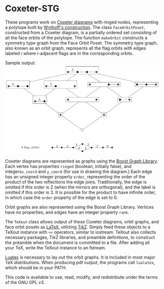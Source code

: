 # Coxeter-STG

These programs work on [Coxeter diagrams](https://en.wikipedia.org/wiki/Coxeter%E2%80%93Dynkin_diagram) with ringed nodes, representing a polytope built by [Wythoff's construction](https://en.wikipedia.org/wiki/Wythoff_construction).
The class `FaceOrbitPoset`, constructed from a Coxeter diagram,
is a partially ordered set consisting of all the face orbits of the polytope.
The function `makeOrbit` constructs a symmetry type graph from the Face Orbit Poset.
The symmetry type graph, also known as an orbit graph, represents all the flag orbits
with edges labeled *i* where *i*-adjacent flags are in the corresponding orbits.

Sample output:
![Hasse diagram and orbit graph for t_{0,3}(H4)](sample-t03h4.png)

Coxeter diagrams are represented as graphs using the [Boost Graph Library](http://www.boost.org/doc/libs/release/libs/graph/doc/index.html).
Each vertex has properties `ringed` (boolean, initially false),
and integers`x_coord` and `y_coord` (for use in drawing the diagram.)
Each edge has an unsigned integer property `order`,
representing the order of the product of the two reflections the edge joins.
Traditionally, the edge is omitted if this order is 2 (when the mirrors are orthogonal),
and the label is omitted if this order is 3.
It is possible for the product to have infinite order, in which case
the `order` property of the edge is set to 0.

Orbit graphs are also represented using the Boost Graph Library.
Vertices have no properties, and edges have an integer property `rank`.

The `TeXout` class allows output of these Coxeter diagrams, orbit graphs,
and face orbit posets as [LaTeX](https://www.latex-project.org/),
utilizing [Ti*k*Z](https://www.ctan.org/pkg/pgf).
Simply feed these objects to a TeXout instance with `<<` operators,
similar to iostream. TeXout also collects necessary packages, Ti*k*Z libraries,
and preamble definitions, to construct the preamble when the document
is committed to a file.
After adding all your TeX, write the TeXout instance to an fstream.

[Luatex](http://www.luatex.org/) is necessary to lay out the orbit graphs.
It is included in most major TeX distributions.
When producing pdf output, the programs call `lualatex`, which should be
in your PATH.

This code is available to use, read, modify, and redistribute
under the terms of the GNU GPL v3.
